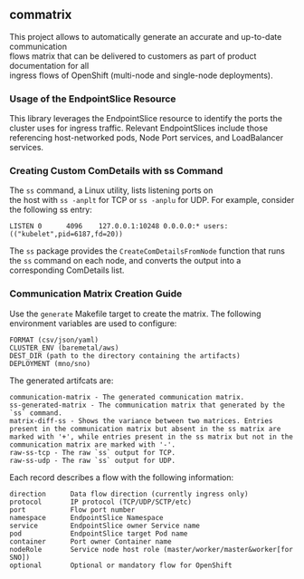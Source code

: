 ## commatrix

This project allows to automatically generate an accurate and up-to-date communication  
flows matrix that can be delivered to customers as part of product documentation for all  
ingress flows of OpenShift (multi-node and single-node deployments).

### Usage of the EndpointSlice Resource

This library leverages the EndpointSlice resource to identify the ports the  
cluster uses for ingress traffic. Relevant EndpointSlices include those  
referencing host-networked pods, Node Port services, and LoadBalancer services.

### Creating Custom ComDetails with ss Command

The `ss` command, a Linux utility, lists listening ports on  
the host with `ss -anplt` for TCP or `ss -anplu` for UDP.
For example, consider the following ss entry:
```
LISTEN 0      4096    127.0.0.1:10248 0.0.0.0:* users:(("kubelet",pid=6187,fd=20))
```

The `ss` package provides the `CreateComDetailsFromNode` function that runs
the `ss` command on each node, and converts the output into a corresponding ComDetails list.  

### Communication Matrix Creation Guide

Use the `generate` Makefile target to create the matrix.
The following environment variables are used to configure:
```
FORMAT (csv/json/yaml)
CLUSTER_ENV (baremetal/aws)
DEST_DIR (path to the directory containing the artifacts)
DEPLOYMENT (mno/sno)
```

The generated artifcats are:
```
communication-matrix - The generated communication matrix.
ss-generated-matrix - The communication matrix that generated by the `ss` command.
matrix-diff-ss - Shows the variance between two matrices. Entries present in the communication matrix but absent in the ss matrix are marked with '+', while entries present in the ss matrix but not in the communication matrix are marked with '-'.
raw-ss-tcp - The raw `ss` output for TCP.
raw-ss-udp - The raw `ss` output for UDP.
```

Each record describes a flow with the following information:
```
direction      Data flow direction (currently ingress only)
protocol       IP protocol (TCP/UDP/SCTP/etc)
port           Flow port number
namespace      EndpointSlice Namespace
service        EndpointSlice owner Service name
pod            EndpointSlice target Pod name
container      Port owner Container name
nodeRole       Service node host role (master/worker/master&worker[for SNO])
optional       Optional or mandatory flow for OpenShift
```
